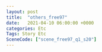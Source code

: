 ```yaml
---
layout: post
title:  "others_free97"
date:   2021-04-10 06:00:00 +0000
categories: Etc
Tags: Story Etc
SceneCode: ["scene_free97_q1_s20"]
---
```

